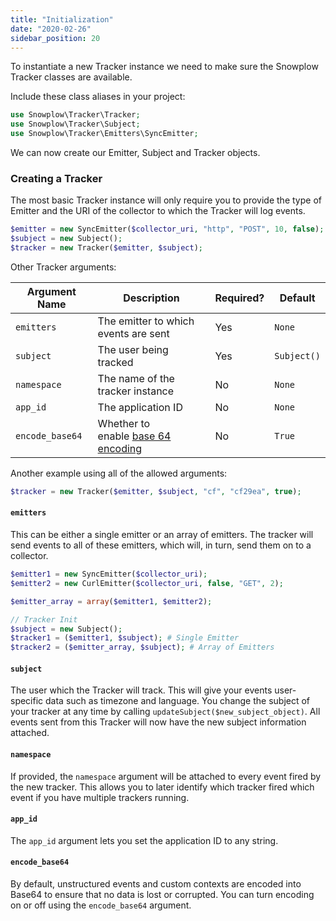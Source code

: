```yaml
---
title: "Initialization"
date: "2020-02-26"
sidebar_position: 20
---
```


To instantiate a new Tracker instance we need to make sure the Snowplow Tracker classes are available.

Include these class aliases in your project:

```php
use Snowplow\Tracker\Tracker;
use Snowplow\Tracker\Subject;
use Snowplow\Tracker\Emitters\SyncEmitter;
```

We can now create our Emitter, Subject and Tracker objects.

### Creating a Tracker

The most basic Tracker instance will only require you to provide the type of Emitter and the URI of the collector to which the Tracker will log events.

```php
$emitter = new SyncEmitter($collector_uri, "http", "POST", 10, false);
$subject = new Subject();
$tracker = new Tracker($emitter, $subject);
```

Other Tracker arguments:

| **Argument Name** | **Description** | **Required?** | **Default** |
| --- | --- | --- | --- |
| `emitters` | The emitter to which events are sent | Yes | `None` |
| `subject` | The user being tracked | Yes | `Subject()` |
| `namespace` | The name of the tracker instance | No | `None` |
| `app_id` | The application ID | No | `None` |
| `encode_base64` | Whether to enable [base 64 encoding](https://en.wikipedia.org/wiki/Base64) | No | `True` |

Another example using all of the allowed arguments:

```php
$tracker = new Tracker($emitter, $subject, "cf", "cf29ea", true);
```

#### `emitters`

This can be either a single emitter or an array of emitters. The tracker will send events to all of these emitters, which will, in turn, send them on to a collector.

```php
$emitter1 = new SyncEmitter($collector_uri);
$emitter2 = new CurlEmitter($collector_uri, false, "GET", 2);

$emitter_array = array($emitter1, $emitter2);

// Tracker Init
$subject = new Subject();
$tracker1 = ($emitter1, $subject); # Single Emitter
$tracker2 = ($emitter_array, $subject); # Array of Emitters
```

#### `subject`

The user which the Tracker will track. This will give your events user-specific data such as timezone and language. You change the subject of your tracker at any time by calling `updateSubject($new_subject_object)`. All events sent from this Tracker will now have the new subject information attached.

#### `namespace`

If provided, the `namespace` argument will be attached to every event fired by the new tracker. This allows you to later identify which tracker fired which event if you have multiple trackers running.

#### `app_id`

The `app_id` argument lets you set the application ID to any string.

#### `encode_base64`

By default, unstructured events and custom contexts are encoded into Base64 to ensure that no data is lost or corrupted. You can turn encoding on or off using the `encode_base64` argument.
